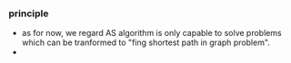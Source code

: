 ### principle
- as for now, we regard AS algorithm is only capable to solve problems which can be tranformed to "fing shortest path in graph problem".
- 

### 